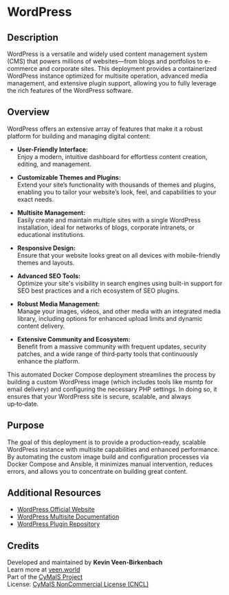 # WordPress

## Description

WordPress is a versatile and widely used content management system (CMS) that powers millions of websites—from blogs and portfolios to e-commerce and corporate sites. This deployment provides a containerized WordPress instance optimized for multisite operation, advanced media management, and extensive plugin support, allowing you to fully leverage the rich features of the WordPress software.

## Overview

WordPress offers an extensive array of features that make it a robust platform for building and managing digital content:

- **User-Friendly Interface:**  
  Enjoy a modern, intuitive dashboard for effortless content creation, editing, and management.

- **Customizable Themes and Plugins:**  
  Extend your site’s functionality with thousands of themes and plugins, enabling you to tailor your website’s look, feel, and capabilities to your exact needs.

- **Multisite Management:**  
  Easily create and maintain multiple sites with a single WordPress installation, ideal for networks of blogs, corporate intranets, or educational institutions.

- **Responsive Design:**  
  Ensure that your website looks great on all devices with mobile-friendly themes and layouts.

- **Advanced SEO Tools:**  
  Optimize your site's visibility in search engines using built-in support for SEO best practices and a rich ecosystem of SEO plugins.

- **Robust Media Management:**  
  Manage your images, videos, and other media with an integrated media library, including options for enhanced upload limits and dynamic content delivery.

- **Extensive Community and Ecosystem:**  
  Benefit from a massive community with frequent updates, security patches, and a wide range of third‑party tools that continuously enhance the platform.

This automated Docker Compose deployment streamlines the process by building a custom WordPress image (which includes tools like msmtp for email delivery) and configuring the necessary PHP settings. In doing so, it ensures that your WordPress site is secure, scalable, and always up‑to‑date.

## Purpose

The goal of this deployment is to provide a production‑ready, scalable WordPress instance with multisite capabilities and enhanced performance. By automating the custom image build and configuration processes via Docker Compose and Ansible, it minimizes manual intervention, reduces errors, and allows you to concentrate on building great content.

## Additional Resources

- [WordPress Official Website](https://wordpress.org/)
- [WordPress Multisite Documentation](https://wordpress.org/support/article/create-a-network/)
- [WordPress Plugin Repository](https://wordpress.org/plugins/)

## Credits

Developed and maintained by **Kevin Veen‑Birkenbach**  
Learn more at [veen.world](https://veen.world)  
Part of the [CyMaIS Project](https://github.com/kevinveenbirkenbach/cymais)  
License: [CyMaIS NonCommercial License (CNCL)](https://s.veen.world/cncl)